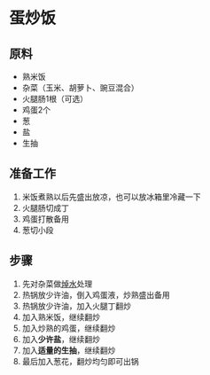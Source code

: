 # 蛋炒饭

## 原料
- 熟米饭
- 杂菜（玉米、胡萝卜、豌豆混合）
- 火腿肠1根（可选）
- 鸡蛋2个
- 葱
- 盐
- 生抽

## 准备工作
1. 米饭煮熟以后先盛出放凉，也可以放冰箱里冷藏一下
2. 火腿肠切成丁
3. 鸡蛋打散备用
4. 葱切小段

## 步骤
1. 先对杂菜做[焯水](../tips/焯水.md)处理
2. 热锅放少许油，倒入鸡蛋液，炒熟盛出备用
3. 热锅放少许油，加入火腿丁翻炒
4. 加入熟米饭，继续翻炒
5. 加入炒熟的鸡蛋，继续翻炒
6. 加入**少许盐**，继续翻炒 
7. 加入**适量的生抽**，继续翻炒
8. 最后加入葱花，翻炒均匀即可出锅